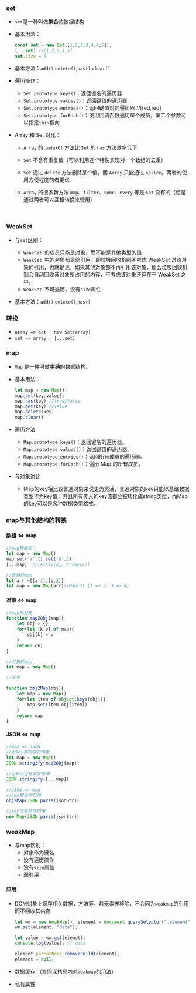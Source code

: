 ### set

+ `set`是一种叫做**集合**的数据结构

+ 基本用法：

  ```js
  const set = new Set([1,2,2,3,4,4,5]);
  [...set] //[1,2,3,4,5]
  set.size = 5
  ```

+ 基本方法：`add()`,`delete()`,`has()`,`clear()`
+ 遍历操作：
  + `Set.prototype.keys()`：返回键名的遍历器
  + `Set.prototype.values()`：返回键值的遍历器
  + `Set.prototype.entries()`：返回键值对的遍历器 //[red,red]
  + `Set.prototype.forEach()`：使用回调函数遍历每个成员，第二个参数可以指定`this`指向

+ Array 和 Set 对比：

  + `Array` 的 `indexOf` 方法比 `Set` 的 `has` 方法效率低下

  + `Set` 不含有重复值（可以利用这个特性实现对一个数组的去重）

  + `Set` 通过 `delete` 方法删除某个值，而 `Array` 只能通过 `splice`。两者的使用方便程度前者更优

  + `Array` 的很多新方法 `map`、`filter`、`some`、`every` 等是 `Set` 没有的（但是通过两者可以互相转换来使用）


​    

### WeakSet

+ 与`set`区别：
  + `WeakSet `的成员只能是对象，而不能是其他类型的值
  + `WeakSet `中的对象都是弱引用，即垃圾回收机制不考虑 WeakSet 对该对象的引用，也就是说，如果其他对象都不再引用该对象，那么垃圾回收机制会自动回收该对象所占用的内存，不考虑该对象还存在于 WeakSet 之中。
  + `WeakSet `不可遍历，没有`size`属性

+ 基本方法：`add()`,`delete()`,`has()`



### 转换

+ `array => set : new Set(array)`
+ `set => array : [...set]`

### map

+ `Map` 是一种叫做**字典**的数据结构。

+ 基本用法：

  ```js
  let map = new Map();
  map.set(key,value);
  map.has(key) //true/false
  map.get(key) //value
  map.delete(key)
  map.clear()
  ```

+ 遍历方法
  + `Map.prototype.keys()`：返回键名的遍历器。
  + `Map.prototype.values()`：返回键值的遍历器。
  + `Map.prototype.entries()`：返回所有成员的遍历器。
  + `Map.prototype.forEach()`：遍历 Map 的所有成员。

+ 与对象对比
  + Map的key相比较普通对象来说更为灵活，普通对象的key只能以基础数据类型作为key值，并且所有传入的key值都会被转化成string类型，而Map的key可以是各种数据类型格式。



### map与其他结构的转换

#### 数组 <=> map

```js
//map转数组；
let map = new Map()
map.set('a',1).set('b',2)
[...map]  //[Array(2), Array(2)]

//数组转map
let arr =[[a,1],[b,2]]
let map = new Map(arr)//Map(2) {1 => 2, 3 => 4}
```

#### 对象 <=> map

```js
//map转对象
function map2Obj(map){
    let obj = {}
    for(let [k,v] of map){
        obj[k] = v
	}
    return obj
}

//对象转map
let map = new Map()

//或者

function obj2Map(obj){
    let map = new Map()
    for(let item of Object.keys(obj)){
        map.set(item,obj[item])
	}
    return map
}
```

#### JSON <=> map

```js
//map => JSON
//若key都为字符串型
let map = new Map()
JSON.stringify(map2Obj(map))

//若key含有非字符串
JSON.stringify([...map])

//JSON => map
//key都为字符串
obj2Map(JSON.parse(jsonStr))

//key含有非字符串
new Map(JSON.parse(jsonStr))
```

 

### weakMap

+ 与map区别：
  + 对象作为键名
  + 没有遍历操作
  + 没有`size`属性
  + 弱引用

#### 应用

+ DOM对象上保存相关数据，方法等。若元素被移除，不会因为`weakmap`的引用而不回收其内存

  ```js
  let wm = new WeakMap(), element = document.querySelector(".element");
  wm.set(element, "data");
  
  let value = wm.get(elemet);
  console.log(value); // data
  
  element.parentNode.removeChild(element);
  element = null;
  ```

+ 数据缓存 （参照深拷贝内对`weakmap`的用法）

+ 私有属性